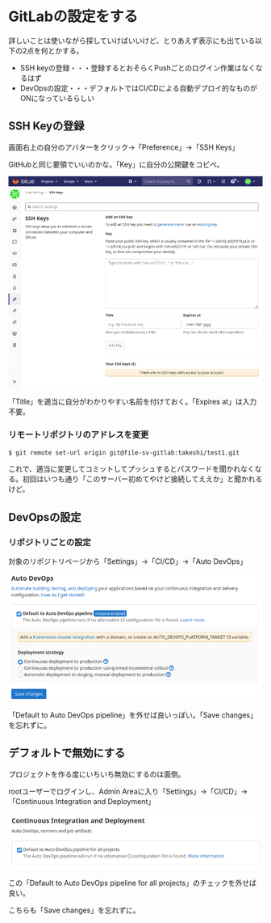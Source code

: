 # GitLabの設定をする

詳しいことは使いながら探していけばいいけど、とりあえず表示にも出ている以下の2点を何とかする。

* SSH keyの登録・・・登録するとおそらくPushごとのログイン作業はなくなるはず
* DevOpsの設定・・・デフォルトではCI/CDによる自動デプロイ的なものがONになっているらしい

## SSH Keyの登録

画面右上の自分のアバターをクリック→「Preference」→「SSH Keys」

GitHubと同じ要領でいいのかな。「Key」に自分の公開鍵をコピペ。

![image-20210508094232148](image/gitlab_settings/image-20210508094232148.png)

「Title」を適当に自分がわかりやすい名前を付けておく。「Expires at」は入力不要。

### リモートリポジトリのアドレスを変更

~~~shell
$ git remote set-url origin git@file-sv-gitlab:takeshi/test1.git
~~~

これで、適当に変更してコミットしてプッシュするとパスワードを聞かれなくなる。初回はいつも通り「このサーバー初めてやけど接続してええか」と聞かれるけど。

## DevOpsの設定

### リポジトリごとの設定

対象のリポジトリページから「Settings」→「CI/CD」→「Auto DevOps」

![image-20210508101359571](image/gitlab_settings/image-20210508101359571.png)

「Default to Auto DevOps pipeline」を外せば良いっぽい。「Save changes」を忘れずに。

## デフォルトで無効にする

プロジェクトを作る度にいちいち無効にするのは面倒。

rootユーザーでログインし、Admin Areaに入り「Settings」→「CI/CD」→「Continuous Integration and Deployment」

![image-20210508102002960](image/gitlab_settings/image-20210508102002960.png)

この「Default to Auto DevOps pipeline for all projects」のチェックを外せば良い。

こちらも「Save changes」を忘れずに。

